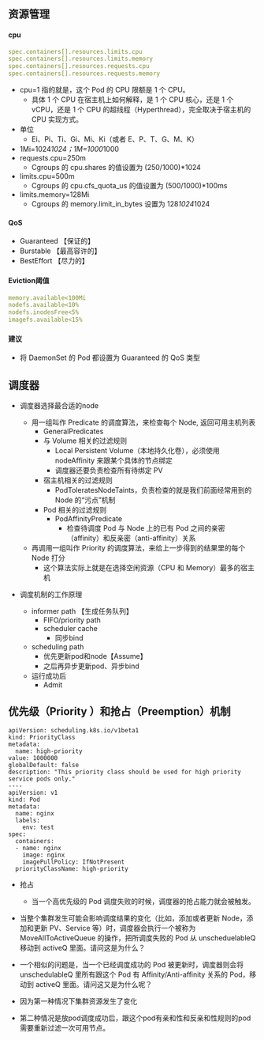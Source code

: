<!--
 * @Description:
 * @version:
 * @Author: zhu733756
 * @Date: 2020-09-08 17:06:09
 * @LastEditors: zhu733756
 * @LastEditTime: 2020-09-09 14:56:12
-->

## 资源管理

#### cpu

```yaml
spec.containers[].resources.limits.cpu
spec.containers[].resources.limits.memory
spec.containers[].resources.requests.cpu
spec.containers[].resources.requests.memory
```

- cpu=1 指的就是，这个 Pod 的 CPU 限额是 1 个 CPU。
  - 具体 1 个 CPU 在宿主机上如何解释，是 1 个 CPU 核心，还是 1 个 vCPU，还是 1 个 CPU 的超线程（Hyperthread），完全取决于宿主机的 CPU 实现方式。
- 单位
  - Ei、Pi、Ti、Gi、Mi、Ki（或者 E、P、T、G、M、K）
- 1Mi=1024*1024；1M=1000*1000
- requests.cpu=250m
  - Cgroups 的 cpu.shares 的值设置为 (250/1000)*1024
- limits.cpu=500m
  - Cgroups 的 cpu.cfs_quota_us 的值设置为 (500/1000)*100ms
- limits.memory=128Mi
  - Cgroups 的 memory.limit_in_bytes 设置为 128*1024*1024

#### QoS
- Guaranteed 【保证的】
- Burstable 【最高容许的】
- BestEffort 【尽力的】

#### Eviction阈值
```yaml
memory.available<100Mi
nodefs.available<10%
nodefs.inodesFree<5%
imagefs.available<15%
```

#### 建议
- 将 DaemonSet 的 Pod 都设置为 Guaranteed 的 QoS 类型

## 调度器

- 调度器选择最合适的node
  - 用一组叫作 Predicate 的调度算法，来检查每个 Node, 返回可用主机列表
    - GeneralPredicates
    - 与 Volume 相关的过滤规则
      - Local Persistent Volume（本地持久化卷），必须使用 nodeAffinity 来跟某个具体的节点绑定
      - 调度器还要负责检查所有待绑定 PV
    - 宿主机相关的过滤规则
      - PodToleratesNodeTaints，负责检查的就是我们前面经常用到的 Node 的“污点”机制
    - Pod 相关的过滤规则
      - PodAffinityPredicate
        - 检查待调度 Pod 与 Node 上的已有 Pod 之间的亲密（affinity）和反亲密（anti-affinity）关系
  - 再调用一组叫作 Priority 的调度算法，来给上一步得到的结果里的每个 Node 打分
    - 这个算法实际上就是在选择空闲资源（CPU 和 Memory）最多的宿主机

- 调度机制的工作原理
  - informer path 【生成任务队列】
    - FIFO/priority path
    - scheduler cache
      - 同步bind
  - scheduling path
    - 优先更新pod和node【Assume】
    - 之后再异步更新pod、异步bind
  - 运行成功后
    - Admit 

## 优先级（Priority ）和抢占（Preemption）机制
```
apiVersion: scheduling.k8s.io/v1beta1
kind: PriorityClass
metadata:
  name: high-priority
value: 1000000
globalDefault: false
description: "This priority class should be used for high priority service pods only."
----
apiVersion: v1
kind: Pod
metadata:
  name: nginx
  labels:
    env: test
spec:
  containers:
  - name: nginx
    image: nginx
    imagePullPolicy: IfNotPresent
  priorityClassName: high-priority
```
- 抢占
  - 当一个高优先级的 Pod 调度失败的时候，调度器的抢占能力就会被触发。

- 当整个集群发生可能会影响调度结果的变化（比如，添加或者更新 Node，添加和更新 PV、Service 等）时，调度器会执行一个被称为 MoveAllToActiveQueue 的操作，把所调度失败的 Pod 从 unscheduelableQ 移动到 activeQ 里面。请问这是为什么？

- 一个相似的问题是，当一个已经调度成功的 Pod 被更新时，调度器则会将 unschedulableQ 里所有跟这个 Pod 有 Affinity/Anti-affinity 关系的 Pod，移动到 activeQ 里面。请问这又是为什么呢？

- 因为第一种情况下集群资源发生了变化

- 第二种情况是放pod调度成功后，跟这个pod有亲和性和反亲和性规则的pod需要重新过滤一次可用节点。